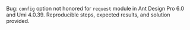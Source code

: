 Bug: `config` option not honored for `request` module in Ant Design Pro 6.0 and Umi 4.0.39. Reproducible steps, expected results, and solution provided.
